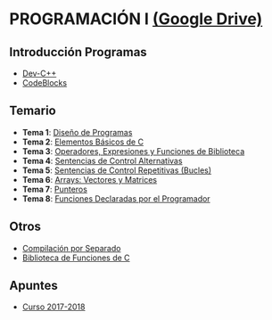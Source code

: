 # PROGRAMACIÓN I [(Google Drive)](https://drive.google.com/drive/u/0/folders/1kDiAolt7a1Bh9Do3oYZe_gZibSFnHOiT)

## Introducción Programas
  - [Dev-C++](https://drive.google.com/file/d/1m2up6ZoWSMSS98hAV1qsejISgzSegno5/view)
  - [CodeBlocks](https://drive.google.com/file/d/17IoiK9cc5BIf7u53yi0cXPSBCAh4Tsk3/view)

## Temario
  - **Tema 1**: [Diseño de Programas](https://drive.google.com/file/d/1Bug10idyoUiFwQst1U1hc6Ggk3ABMhbd/view)
  - **Tema 2**: [Elementos Básicos de C](https://drive.google.com/file/d/1r6PxEEulOWacCOGVUxGciaKPUIv3WVsM/view)
  - **Tema 3**: [Operadores, Expresiones y Funciones de Biblioteca](https://drive.google.com/file/d/1_t7KzJnEAYK-6hTWElRO_EFOog8NZccZ/view)
  - **Tema 4**: [Sentencias de Control Alternativas](https://drive.google.com/file/d/1ovK8g60AhAf2ZxhsMvrOz14cZNTvL1wV/view)
  - **Tema 5**: [Sentencias de Control Repetitivas (Bucles)](https://drive.google.com/file/d/1abOxiYxS-nJVYOcAPAsAds9XWe1XjErv/view)
  - **Tema 6**: [Arrays: Vectores y Matrices](https://drive.google.com/open?id=1bPwZIT0oGW7b3oRwqltASLTVYy1_0AIe)
  - **Tema 7**: [Punteros](https://drive.google.com/open?id=14Atfcg9cHAMIP3Z07RklsavIilCIu3O-)
  - **Tema 8**: [Funciones Declaradas por el Programador](https://drive.google.com/open?id=1xgJiK2UN74816vCL0MvZ0ycaqRqhGaLM)

## Otros
  - [Compilación por Separado](https://drive.google.com/open?id=17WjD0n5TL7ecCOPOGGZ9Cpdl6A4IhDqs)
  - [Biblioteca de Funciones de C](https://drive.google.com/open?id=1pkZIhyiQkZnCEflTmpY24hl_u1MPbgpM)

## Apuntes
  - [Curso 2017-2018](https://drive.google.com/open?id=1T9B1kZeGgjl3t5oP56mYhop9nKXSgyFW)
